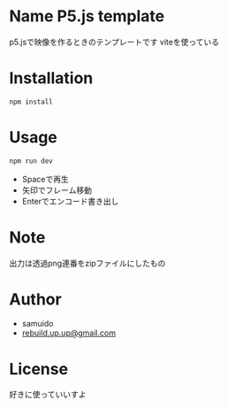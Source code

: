 # Name P5.js template

p5.jsで映像を作るときのテンプレートです
viteを使っている

# Installation

```bash
npm install
```

# Usage

```bash
npm run dev
```
* Spaceで再生
* 矢印でフレーム移動
* Enterでエンコード書き出し
  
# Note

出力は透過png連番をzipファイルにしたもの

# Author

* samuido
* rebuild.up.up@gmail.com

# License
好きに使っていいすよ

